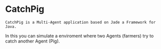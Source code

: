 # CatchPig
    CatchPig is a Multi-Agent application based on Jade a Framework for Java.
  In this you can simulate a enviroment where two Agents (farmers) try to catch another Agent (Pig).
 
